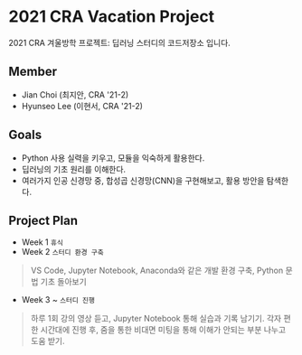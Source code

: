 # 2021 CRA Vacation Project
2021 CRA 겨울방학 프로젝트: 딥러닝 스터디의 코드저장소 입니다.

## Member
* Jian Choi (최지안, CRA '21-2)
* Hyunseo Lee (이현서, CRA '21-2)

## Goals
* Python 사용 실력을 키우고, 모듈을 익숙하게 활용한다.
* 딥러닝의 기초 원리를 이해한다.
* 여러가지 인공 신경망 중, 합성곱 신경망(CNN)을 구현해보고, 활용 방안을 탐색한다.

## Project Plan
* Week 1 `휴식`
* Week 2 `스터디 환경 구축`
> VS Code, Jupyter Notebook, Anaconda와 같은 개발 환경 구축, Python 문법 기초 돌아보기
* Week 3 ~ `스터디 진행`
> 하루 1회 강의 영상 듣고, Jupyter Notebook 통해 실습과 기록 남기기. 각자 편한 시간대에 진행 후, 줌을 통한 비대면 미팅을 통해 이해가 안되는 부분 나누고 도움 받기.

